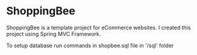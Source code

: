 # ShoppingBee
ShoppingBee is a template project for eCommerce websites. I created this project using Spring MVC Framework. 

To setup database run commands in shopbee.sql file in '/sql' folder

